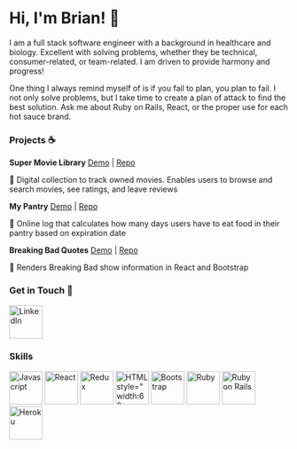 # Hi, I'm Brian! 👋

<!--
**bidiaz101/bidiaz101** is a ✨ _special_ ✨ repository because its `README.md` (this file) appears on your GitHub profile.

Here are some ideas to get you started:

- 🔭 I’m currently working on ...
- 🌱 I’m currently learning ...
- 👯 I’m looking to collaborate on ...
- 🤔 I’m looking for help with ...
- 💬 Ask me about ...
- 📫 How to reach me: ...
- 😄 Pronouns: ...
- ⚡ Fun fact: ...
-->

I am a full stack software engineer with a background in healthcare and biology. Excellent with solving problems, whether they be technical, consumer-related, or 
team-related. I am driven to provide harmony and progress!

One thing I always remind myself of is if you fail to plan, you plan to fail. I not only solve problems, but I take time to create a plan of attack to find the best solution. Ask me about Ruby on Rails, React, or the proper use for each hot sauce brand. 

### Projects :coffee:

**Super Movie Library** [Demo](https://www.youtube.com/watch?v=4Qoii_8cGOs) | [Repo](https://github.com/bidiaz101/movie-library)

:movie_camera: Digital collection to track owned movies. Enables users to browse and search movies, see ratings, and leave reviews

**My Pantry** [Demo](https://www.youtube.com/watch?v=IvDlxXLK0UU) | [Repo](https://github.com/bidiaz101/my-pantry-log)

:apple: Online log that calculates how many days users have to eat food in their pantry based on expiration date 

**Breaking Bad Quotes** [Demo](https://www.youtube.com/watch?v=q4QmZRY7geM&t=8s) | [Repo](https://github.com/bidiaz101/phase-2-project)

:microscope: Renders Breaking Bad show information in React and Bootstrap

### Get in Touch :email:
<p>
    <a href="https://www.linkedin.com/in/brian-i-diaz/" target="_blank" rel="noreferrer noopener" ><img src="https://cdn.jsdelivr.net/gh/devicons/devicon/icons/linkedin/linkedin-original.svg" alt='LinkedIn' style=" width:60px ; height:60px " /></a>
</p>

### Skills
<p float='left'>
  <img src="https://cdn.jsdelivr.net/gh/devicons/devicon/icons/javascript/javascript-original.svg" alt='Javascript' style=" width:60px ; height:60px "/>
  <img src="https://cdn.jsdelivr.net/gh/devicons/devicon/icons/react/react-original-wordmark.svg" alt='React' style=" width:60px ; height:60px " />
  <img src="https://cdn.jsdelivr.net/gh/devicons/devicon/icons/redux/redux-original.svg" alt='Redux' style=" width:60px ; height:60px " />
  <img src="https://cdn.jsdelivr.net/gh/devicons/devicon/icons/html5/html5-original.svg" alt='HTML style=" width:60px ; height:60px " />
  <img src="https://cdn.jsdelivr.net/gh/devicons/devicon/icons/css3/css3-original.svg" alt='CSS' style=" width:60px ; height:60px " />
  <img src="https://cdn.jsdelivr.net/gh/devicons/devicon/icons/bootstrap/bootstrap-plain-wordmark.svg" alt='Bootstrap' style=" width:60px ; height:60px " />
  <img src="https://cdn.jsdelivr.net/gh/devicons/devicon/icons/ruby/ruby-original-wordmark.svg" alt='Ruby' style=" width:60px ; height:60px " />
  <img src="https://cdn.jsdelivr.net/gh/devicons/devicon/icons/rails/rails-plain-wordmark.svg" alt='Ruby on Rails' style=" width:60px ; height:60px " />
  <img src="https://cdn.jsdelivr.net/gh/devicons/devicon/icons/heroku/heroku-plain-wordmark.svg" alt='Heroku' style=" width:60px ; height:60px " />
</p>
